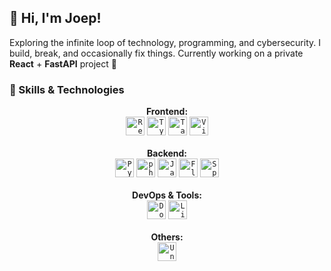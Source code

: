 <div align="left">
  <h2>👋 Hi, I'm Joep!</h2>
  <p>Exploring the infinite loop of technology, programming, and cybersecurity. I build, break, and occasionally fix things. Currently working on a private <b>React</b> + <b>FastAPI</b> project 🤫</p>
</div>

<h3 align="left">🚀 Skills & Technologies</h3>
<p align="center">
  <b>Frontend:</b>
  <br>
  <code><img width="30" src="https://user-images.githubusercontent.com/25181517/183897015-94a058a6-b86e-4e42-a37f-bf92061753e5.png" alt="React" title="React (aka 'I swear I'll finish this side project')"/></code>
  <code><img width="30" src="https://user-images.githubusercontent.com/25181517/183890598-19a0ac2d-e88a-4005-a8df-1ee36782fde1.png" alt="TypeScript" title="TypeScript (or how I learned to stop worrying and love the compiler)"/></code>
  <code><img width="30" src="https://user-images.githubusercontent.com/25181517/202896760-337261ed-ee92-4979-84c4-d4b829c7355d.png" alt="Tailwind CSS" title="Tailwind CSS (because who actually remembers CSS syntax?)"/></code>
  <code><img width="30" src="https://github.com/marwin1991/profile-technology-icons/assets/62091613/b40892ef-efb8-4b0e-a6b5-d1cfc2f3fc35" alt="Vite" title="Vite (so fast it's already done building)"/></code>
  <br><br>
  <b>Backend:</b>
  <br>
  <code><img width="30" src="https://user-images.githubusercontent.com/25181517/183423507-c056a6f9-1ba8-4312-a350-19bcbc5a8697.png" alt="Python" title="Python (for when I want things done yesterday)"/></code>
  <code><img width="30" src="https://user-images.githubusercontent.com/25181517/183570228-6a040b9f-3ddf-47a2-a201-743121dac664.png" alt="php" title="PHP (old but gold)"/></code>
  <code><img width="30" src="https://user-images.githubusercontent.com/25181517/117201156-9a724800-adec-11eb-9a9d-3cd0f67da4bc.png" alt="Java" title="Java (for that enterprise-grade coffee aroma)"/></code>
  <code><img width="30" src="https://user-images.githubusercontent.com/25181517/183423775-2276e25d-d43d-4e58-890b-edbc88e915f7.png" alt="Flask"title="Flask (Python's lightweight WYSIWYG, but FastAPI stole my heart <3)"/></code>
  <code><img width="30" src="https://user-images.githubusercontent.com/25181517/183891303-41f257f8-6b3d-487c-aa56-c497b880d0fb.png" alt="Spring Boot" title="Spring Boot (where Java goes to spring into action)"/></code>
  <br><br>
  <b>DevOps & Tools:</b>
  <br>
  <code><img width="30" src="https://user-images.githubusercontent.com/25181517/117207330-263ba280-adf4-11eb-9b97-0ac5b40bc3be.png" alt="Docker" title="Docker (to solve the 'it works on my machine' phenomenon )"/></code>
  <code><img width="30" src="https://github.com/marwin1991/profile-technology-icons/assets/76662862/2481dc48-be6b-4ebb-9e8c-3b957efe69fa" alt="Linux" title="Linux (where I spend hours customizing my terminal for a 5-minute task)"/></code>
  <br><br>
  <b>Others:</b>
  <br>
  <code><img width="30" src="https://user-images.githubusercontent.com/25181517/193427941-9437dbbe-376f-40dc-9573-0ef5c02a26a7.png" alt="Unity" title="Unity (building worlds one bug at a time)"/></code>
</p>
